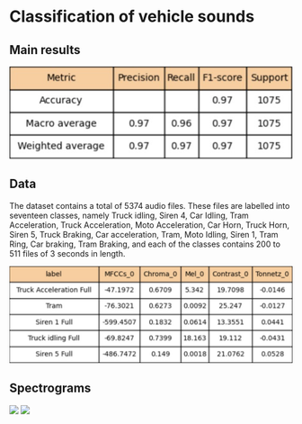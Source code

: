 # Classification of vehicle sounds

<!-- A catchy project logo or banner goes here -->
## Main results
![](pics/metrics_2.jpg)


## Data
The dataset contains a total of 5374 audio files. These files are labelled into seventeen classes, namely Truck idling, Siren 4, Car Idling, Tram Acceleration, Truck Acceleration, Moto Acceleration, Car Horn, Truck Horn, Siren 5, Truck Braking, Car acceleration, Tram, Moto Idling, Siren 1, Tram Ring, Car braking, Tram Braking, and each of the classes contains 200 to 511 files of 3 seconds in length. 

![](pics/sample_data.jpg)

## Spectrograms

![](spectrogram_1.jpg)
![](spectrogram_2.jpg)
